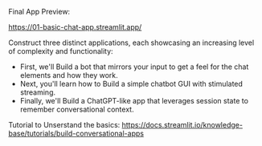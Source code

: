 Final App Preview:

https://01-basic-chat-app.streamlit.app/

Construct three distinct applications, each showcasing an increasing level of complexity and functionality:

- First, we'll Build a bot that mirrors your input to get a feel for the chat elements and how they work.
- Next, you'll learn how to Build a simple chatbot GUI with stimulated streaming.
- Finally, we'll Build a ChatGPT-like app that leverages session state to remember conversational context.

Tutorial to Unserstand the basics:
https://docs.streamlit.io/knowledge-base/tutorials/build-conversational-apps
